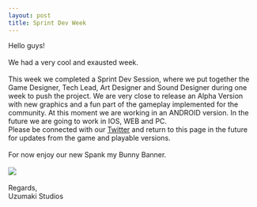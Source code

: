 ```yaml
---
layout: post
title: Sprint Dev Week
---
```

Hello guys!<br>
<br>
We had a very cool and exausted week. <br>
<br>
This week we completed a Sprint Dev Session, where we put together the Game Designer, Tech Lead, Art Designer and Sound Designer during one week to push the project. We are very close to release an Alpha Version with new graphics and a fun part of the gameplay implemented for the community. At this moment we are working in an ANDROID version. In the future we are going to work in IOS, WEB and PC. <br>
Please be connected with our <a href="https://twitter.com/studiosuzumaki">Twitter</a> and return to this page in the future for updates from the game and playable versions. <br>
<br>
For now enjoy our new Spank my Bunny Banner. <br>
<br>
<img src="http://s17.postimg.org/mmj9asafz/spankmybunny02_512.png"></a> <br>
<br>
Regards,<br>
Uzumaki Studios







